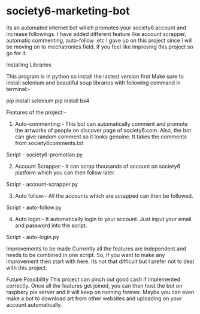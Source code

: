 # society6-marketing-bot
Its an automated internet bot which promotes your society6 account and increase followings.
I have added different feature like account scrapper, automatic commenting, auto-follow .etc
I gave up on this project since i will be moving on to mechatronics field. If you feel like improving this project so go for it.

Installing Libraries

This program is in python so install the lastest version first
Make sure to install selenium and beautiful soup libraries with following command in terminal:-

pip install selenium
pip install bs4

Features of the project:-

1) Auto-commenting:-
This bot can automatically comment and promote the artworks of people on discover page of society6.com. Also, the bot can give random comment so it looks genuine. It takes the comments from society6comments.txt

Script - society6-promotion.py

2) Account Scrapper:-
It can scrap thousands of account on society6 platform which you can then follow later.

Script - account-scrapper.py

3) Auto follow:-
All the accounts which are scrapped can then be followed.

Script - auto-follow.py

4) Auto login:-
It automatically login to your account. Just input your email and password into the script.

Script - auto-login.py

Improvements to be made
Currently all the features are independent and needs to be combined in one script. So, if you want to make any improvement then start with here. Its not that difficult but I prefer not to deal with this project.

Future Possibility
This project can pinch out good cash if implemented correctly. Once all the features get joined, you can then host the bot on raspbery pie server and it will keep on running forever. Maybe you can even make a bot to download art from other websites and uploading on your account automatically.
